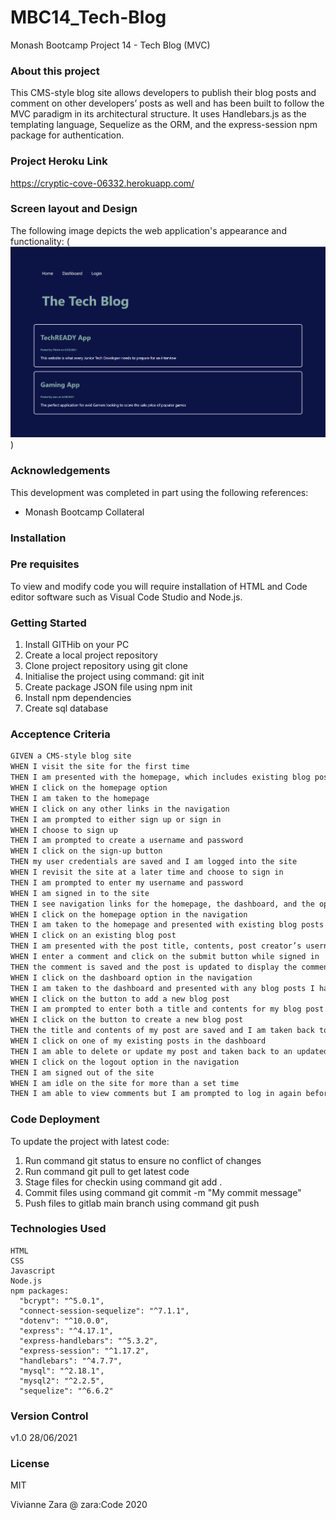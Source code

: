 # MBC14_Tech-Blog

Monash Bootcamp Project 14 - Tech Blog (MVC)

### About this project

This CMS-style blog site allows developers to publish their blog posts and comment on other developers’ posts as well and has been built to follow the MVC paradigm in its architectural structure. It uses Handlebars.js as the templating language, Sequelize as the ORM, and the express-session npm package for authentication.

### Project Heroku Link

https://cryptic-cove-06332.herokuapp.com/

### Screen layout and Design

The following image depicts the web application's appearance and functionality:
(![Home Page Screen Design](https://github.com/vvnnzar/MBC14_Tech-Blog/blob/main/public/assets/Home.png))

### Acknowledgements

This development was completed in part using the following references:

- Monash Bootcamp Collateral

### Installation

### Pre requisites

To view and modify code you will require installation of HTML and Code editor software such as Visual Code Studio and Node.js.

### Getting Started

1. Install GITHib on your PC
2. Create a local project repository
3. Clone project repository using git clone
4. Initialise the project using command: git init
5. Create package JSON file using npm init
6. Install npm dependencies
7. Create sql database

### Acceptence Criteria

```md
GIVEN a CMS-style blog site
WHEN I visit the site for the first time
THEN I am presented with the homepage, which includes existing blog posts if any have been posted; navigation links for the homepage and the dashboard; and the option to log in
WHEN I click on the homepage option
THEN I am taken to the homepage
WHEN I click on any other links in the navigation
THEN I am prompted to either sign up or sign in
WHEN I choose to sign up
THEN I am prompted to create a username and password
WHEN I click on the sign-up button
THEN my user credentials are saved and I am logged into the site
WHEN I revisit the site at a later time and choose to sign in
THEN I am prompted to enter my username and password
WHEN I am signed in to the site
THEN I see navigation links for the homepage, the dashboard, and the option to log out
WHEN I click on the homepage option in the navigation
THEN I am taken to the homepage and presented with existing blog posts that include the post title and the date created
WHEN I click on an existing blog post
THEN I am presented with the post title, contents, post creator’s username, and date created for that post and have the option to leave a comment
WHEN I enter a comment and click on the submit button while signed in
THEN the comment is saved and the post is updated to display the comment, the comment creator’s username, and the date created
WHEN I click on the dashboard option in the navigation
THEN I am taken to the dashboard and presented with any blog posts I have already created and the option to add a new blog post
WHEN I click on the button to add a new blog post
THEN I am prompted to enter both a title and contents for my blog post
WHEN I click on the button to create a new blog post
THEN the title and contents of my post are saved and I am taken back to an updated dashboard with my new blog post
WHEN I click on one of my existing posts in the dashboard
THEN I am able to delete or update my post and taken back to an updated dashboard
WHEN I click on the logout option in the navigation
THEN I am signed out of the site
WHEN I am idle on the site for more than a set time
THEN I am able to view comments but I am prompted to log in again before I can add, update, or delete comments
```

### Code Deployment

To update the project with latest code:

1. Run command git status to ensure no conflict of changes
2. Run command git pull to get latest code
3. Stage files for checkin using command git add .
4. Commit files using command git commit -m "My commit message"
5. Push files to gitlab main branch using command git push

### Technologies Used

    HTML
    CSS
    Javascript
    Node.js
    npm packages:
      "bcrypt": "^5.0.1",
      "connect-session-sequelize": "^7.1.1",
      "dotenv": "^10.0.0",
      "express": "^4.17.1",
      "express-handlebars": "^5.3.2",
      "express-session": "^1.17.2",
      "handlebars": "^4.7.7",
      "mysql": "^2.18.1",
      "mysql2": "^2.2.5",
      "sequelize": "^6.6.2"

### Version Control

v1.0 28/06/2021

### License

MIT

Vivianne Zara @ zara:Code 2020

